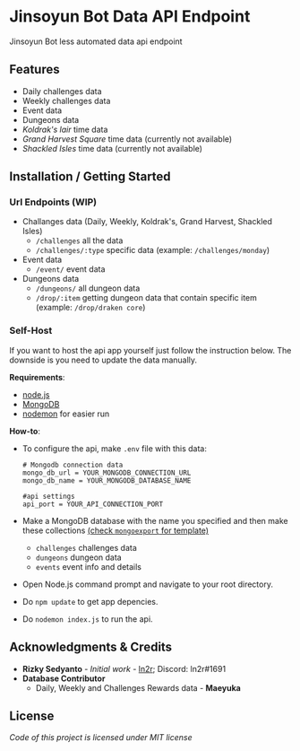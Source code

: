 # Jinsoyun Bot Data API Endpoint
Jinsoyun Bot less automated data api endpoint

## Features
* Daily challenges data
* Weekly challenges data
* Event data
* Dungeons data
* *Koldrak's lair* time data
* *Grand Harvest Square* time data (currently not available)
* *Shackled Isles* time data (currently not available)

## Installation / Getting Started
### Url Endpoints (WIP)
* Challanges data (Daily, Weekly, Koldrak's, Grand Harvest, Shackled Isles) 
  * `/challenges` all the data
  * `/challenges/:type` specific data (example: `/challenges/monday`)
* Event data
  * `/event/` event data
* Dungeons data
  * `/dungeons/` all dungeon data
  * `/drop/:item` getting dungeon data that contain specific item (example: `/drop/draken core`)

### Self-Host
If you want to host the api app yourself just follow the instruction below. The downside is you need to update the data manually.

**Requirements**:
* [node.js](https://nodejs.org/)
* [MongoDB](https://www.mongodb.com/)
* [nodemon](https://www.npmjs.com/package/nodemon) for easier run

**How-to**:
* To configure the api, make `.env` file with this data:
  ```
  # Mongodb connection data
  mongo_db_url = YOUR_MONGODB_CONNECTION_URL
  mongo_db_name = YOUR_MONGODB_DATABASE_NAME

  #api settings
  api_port = YOUR_API_CONNECTION_PORT
  ```
* Make a MongoDB database with the name you specified and then make these collections [(check `mongoexport` for template)](https://github.com/ln2r/jinsoyun/tree/dev/mongoexport)
  * `challenges` challenges data
  * `dungeons` dungeon data
  * `events` event info and details

* Open Node.js command prompt and navigate to your root directory.
* Do `npm update` to get app depencies.
* Do `nodemon index.js` to run the api.

## Acknowledgments & Credits
* **Rizky Sedyanto** - *Initial work* - [ln2r](https://ln2r.web.id/); Discord: ln2r#1691
* **Database Contributor**
  * Daily, Weekly and Challenges Rewards data - **Maeyuka**

## License
*Code of this project is licensed under MIT license*